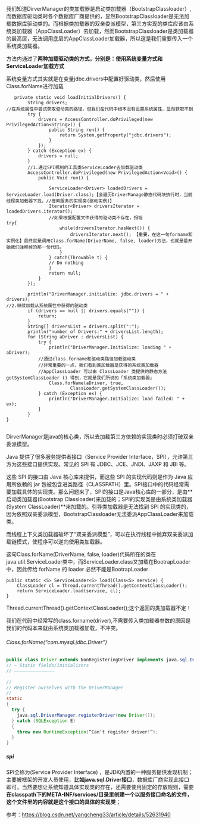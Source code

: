 我们知道DirverManager的类加载器是启动类加载器（BootstrapClassloader）,而数据库驱动类时各个数据库厂商提供的，显然BootstrapClassloader是无法加载数据库驱动类的。而根据类加载器的双亲委派模型，第三方实现的类库应该由系统类加载器（AppClassLoader）去加载，然而BootstrapClassloader是类加载器的最高层，无法调用底层的AppClassLoader加载器，所以这是我们需要传入一个系统类加载器。




方法内通过了**两种加载驱动类的方式，分别是：使用系统变量方式和ServiceLoader加载方式**

系统变量方式其实就是在变量jdbc.drivers中配置好驱动类，然后使用Class.forName进行加载

```
   private static void loadInitialDrivers() {
        String drivers;
//在系统属性中尝试获取驱动类的路径，但我们在代码中根本没有设置系统属性，显然获取不到
        try {
            drivers = AccessController.doPrivileged(new PrivilegedAction<String>() {
                public String run() {
                    return System.getProperty("jdbc.drivers");
                }
            });
        } catch (Exception ex) {
            drivers = null;
        }
        //1.通过SPI机制的工具类ServiceLoader去加载驱动类
        AccessController.doPrivileged(new PrivilegedAction<Void>() {
            public Void run() {

                ServiceLoader<Driver> loadedDrivers = ServiceLoader.load(Driver.class);【会遍历DriverManage静态代码块执行时，当前线程类加载器下找，//搜索服务的实现类(驱动实例)】
                Iterator<Driver> driversIterator = loadedDrivers.iterator();
                //如果根据配置文件获得的驱动类不存在，报错
try{
                    while(driversIterator.hasNext()) {
                        driversIterator.next(); 【重要，在这一句forname和实例化】最终就是调用Class.forName(DriverName, false, loader)方法，也就是最开始我们注释掉的那一句代码。
                    }
                } catch(Throwable t) {
                // Do nothing
                }
                return null;
            }
        });

        println("DriverManager.initialize: jdbc.drivers = " + drivers);
//2.继续加载从系统属性中获得的驱动类
        if (drivers == null || drivers.equals("")) {
            return;
        }
        String[] driversList = drivers.split(":");
        println("number of Drivers:" + driversList.length);
        for (String aDriver : driversList) {
            try {
                println("DriverManager.Initialize: loading " + aDriver);
			//通过class.forname和驱动类路径加载驱动类
			//非常重要的一点，我们看到类加载器是获得的系统类加载器
			//AppClassLoader 可以由 ClassLoader 类提供的静态方法 getSystemClassLoader () 得到，它就是我们所说的「系统类加载器」
                Class.forName(aDriver, true,
                        ClassLoader.getSystemClassLoader());
            } catch (Exception ex) {
                println("DriverManager.Initialize: load failed: " + ex);
            }
        }
}


```

DirverManager是java的核心类，所以去加载第三方依赖的实现类时必须打破双亲委派模型。

Java 提供了很多服务提供者接口（Service Provider Interface，SPI），允许第三方为这些接口提供实现。常见的 SPI 有 JDBC、JCE、JNDI、JAXP 和 JBI 等。

这些 SPI 的接口由 Java 核心库来提供，而这些 SPI 的实现代码则是作为 Java 应用所依赖的 jar 包被包含进类路径（CLASSPATH）里。SPI接口中的代码经常需要加载具体的实现类。那么问题来了，SPI的接口是Java核心库的一部分，是由**启动类加载器(Bootstrap Classloader)来加载的；SPI的实现类是由系统类加载器(System ClassLoader)**来加载的。引导类加载器是无法找到 SPI 的实现类的，因为依照双亲委派模型，BootstrapClassloader无法委派AppClassLoader来加载类。

而线程上下文类加载器破坏了“双亲委派模型”，可以在执行线程中抛弃双亲委派加载链模式，使程序可以逆向使用类加载器。

这句Class.forName(DriverName, false, loader)代码所在的类在java.util.ServiceLoader类中，而ServiceLoader.class又加载在BootrapLoader中，因此传给 forName 的 loader 必然不能是BootrapLoader

```
public static <S> ServiceLoader<S> load(Class<S> service) {
    ClassLoader cl = Thread.currentThread().getContextClassLoader();
    return ServiceLoader.load(service, cl);
}

```

   

Thread.currentThread().getContextClassLoader();这个返回的类加载器不定！



我们在代码中经常写的class.forname(driver),不需要传入类加载器参数的原因是我们的代码本来就由系统类加载器加载，不冲突。



###### Class.forName(“com.mysql.jdbc.Driver”)

```java
public class Driver extends NonRegisteringDriver implements java.sql.Driver { 
// ~ Static fields/initializers 
// ——————————————— 
 
// 
// Register ourselves with the DriverManager 
// 
static 
{ 
  try { 
    java.sql.DriverManager.registerDriver(new Driver()); 
  } catch (SQLException E) 
  { 
    throw new RuntimeException(“Can’t register driver!”); 
  } 
} 
```



##### spi

SPI全称为(Service Provider Interface) ，是JDK内置的一种服务提供发现机制；主要被框架的开发人员使用，**比如java.sql.Driver接口**，数据库厂商实现此接口即可，当然要想让系统知道具体实现类的存在，还需要使用固定的存放规则，需要**在classpath下的META-INF/services/目录里创建一个以服务接口命名的文件，这个文件里的内容就是这个接口的具体的实现类**；

参考：https://blog.csdn.net/yangcheng33/article/details/52631940